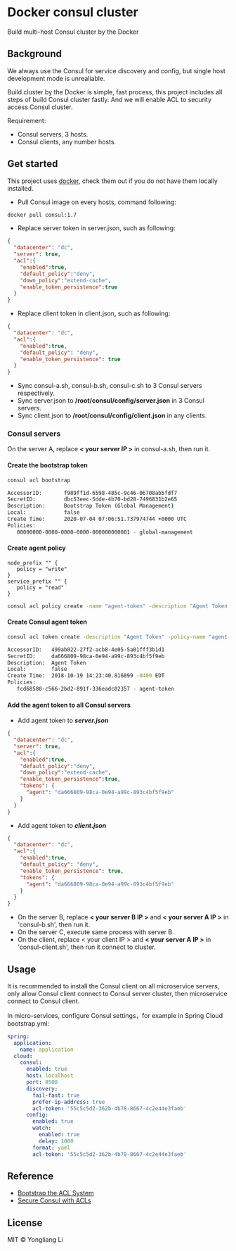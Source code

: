 # Docker consul cluster
Build multi-host Consul cluster by the Docker

## Background
We always use the Consul for service discovery and config, but single host development mode is unrealiable.


Build cluster by the Docker is simple, fast process, this project includes all steps of build Consul cluster fastly.
And we will enable ACL to security access Consul cluster.

Requirement:
+ Consul servers, 3 hosts.
+ Consul clients, any number hosts.

## Get started
This project uses [docker](https://docs.docker.com/install/),
check them out if you do not have them locally installed.

+ Pull Consul image on every hosts, command following:
``` bash
docker pull consul:1.7
```

+ Replace server token in server.json, such as following:
```json
{
  "datacenter": "dc",
  "server": true,
  "acl":{
    "enabled":true,
    "default_policy":"deny",
    "down_policy":"extend-cache",
    "enable_token_persistence":true
  }
}
```

+ Replace client token in client.json, such as following:
```json
{
  "datacenter": "dc",
  "acl":{
    "enabled":true,
    "default_policy": "deny",
    "enable_token_persistence": true
  }
}
```

+ Sync consul-a.sh, consul-b.sh, consul-c.sh to 3 Consul servers respectively.
+ Sync server.json to **/root/consul/config/server.json** in 3 Consul servers.
+ Sync client.json to **/root/consul/config/client.json** in any clients.

### Consul servers
On the server A, replace **< your server IP >** in consul-a.sh, then run it.

#### Create the bootstrap token
```bash
consul acl bootstrap
```
```bash
AccessorID:       f989ff1d-6598-485c-9c46-06708ab5fdf7
SecretID:         dbc53eec-5dde-4b70-bd28-7496831b2e65
Description:      Bootstrap Token (Global Management)
Local:            false
Create Time:      2020-07-04 07:06:51.737974744 +0000 UTC
Policies:
   00000000-0000-0000-0000-000000000001 - global-management
```
#### Create agent policy
```hcl
node_prefix "" {
   policy = "write"
}
service_prefix "" {
   policy = "read"
}
```
```bash
consul acl policy create -name "agent-token" -description "Agent Token Policy" -rules @agent-policy.hcl
```

#### Create Consul agent token
```bash
consul acl token create -description "Agent Token" -policy-name "agent-token"
```
```bash
AccessorID:   499ab022-27f2-acb8-4e05-5a01fff3b1d1
SecretID:     da666809-98ca-0e94-a99c-893c4bf5f9eb
Description:  Agent Token
Local:        false
Create Time:  2018-10-19 14:23:40.816899 -0400 EDT
Policies:
   fcd68580-c566-2bd2-891f-336eadc02357 - agent-token
```

#### Add the agent token to all Consul servers
+ Add agent token to ***server.json***
```json
{
  "datacenter": "dc",
  "server": true,
  "acl":{
    "enabled":true,
    "default_policy":"deny",
    "down_policy":"extend-cache",
    "enable_token_persistence":true,
    "tokens": {
      "agent": "da666809-98ca-0e94-a99c-893c4bf5f9eb"
    }
  }
}
```
+ Add agent token to ***client.json***
```json
{
  "datacenter": "dc",
  "acl":{
    "enabled":true,
    "default_policy": "deny",
    "enable_token_persistence": true,
    "tokens": {
      "agent": "da666809-98ca-0e94-a99c-893c4bf5f9eb"
    }
  }
}
```
+ On the server B, replace **< your server B IP >** and **< your server A IP >** in 'consul-b.sh', then run it.
+ On the server C, execute same process with server B.
+ On the client, replace < your client IP > and **< your server A IP >** in 'consul-client.sh', then run it connect to cluster.

## Usage
It is recommended to install the Consul client on all microservice servers, only allow Consul client connect to Consul server cluster, then microservice connect to Consul client.

In micro-services, configure Consul settings，for example in Spring Cloud bootstrap.yml:
``` yaml
spring:
  application:
    name: application
  cloud:
    consul:
      enabled: true
      host: localhost
      port: 8500
      discovery:
        fail-fast: true
        prefer-ip-address: true
        acl-token: '55c5c5d2-362b-4b78-8667-4c2e44e3faeb'
      config:
        enabled: true
        watch:
          enabled: true
          delay: 1000
        format: yaml
        acl-token: '55c5c5d2-362b-4b78-8667-4c2e44e3faeb'
```

## Reference
+ [Bootstrap the ACL System](https://learn.hashicorp.com/consul/day-0/acl-guide#enable-acls-on-all-consul-servers)
+ [Secure Consul with ACLs](https://learn.hashicorp.com/consul/security-networking/production-acls#overview)

## License

MIT © Yongliang Li